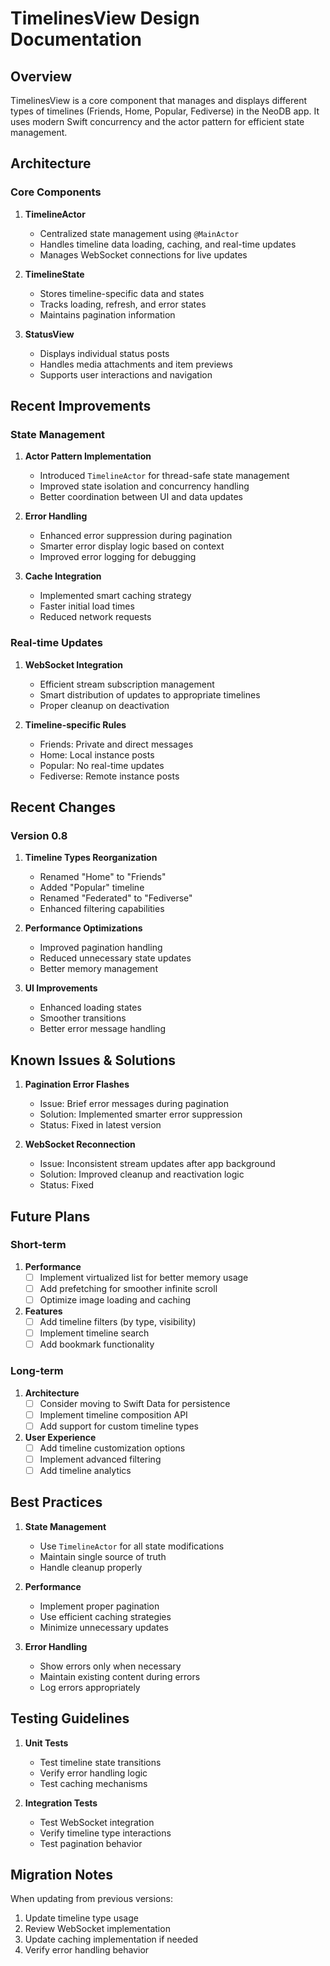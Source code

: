 # TimelinesView Design Documentation

## Overview
TimelinesView is a core component that manages and displays different types of timelines (Friends, Home, Popular, Fediverse) in the NeoDB app. It uses modern Swift concurrency and the actor pattern for efficient state management.

## Architecture

### Core Components
1. **TimelineActor**
   - Centralized state management using `@MainActor`
   - Handles timeline data loading, caching, and real-time updates
   - Manages WebSocket connections for live updates

2. **TimelineState**
   - Stores timeline-specific data and states
   - Tracks loading, refresh, and error states
   - Maintains pagination information

3. **StatusView**
   - Displays individual status posts
   - Handles media attachments and item previews
   - Supports user interactions and navigation

## Recent Improvements

### State Management
1. **Actor Pattern Implementation**
   - Introduced `TimelineActor` for thread-safe state management
   - Improved state isolation and concurrency handling
   - Better coordination between UI and data updates

2. **Error Handling**
   - Enhanced error suppression during pagination
   - Smarter error display logic based on context
   - Improved error logging for debugging

3. **Cache Integration**
   - Implemented smart caching strategy
   - Faster initial load times
   - Reduced network requests

### Real-time Updates
1. **WebSocket Integration**
   - Efficient stream subscription management
   - Smart distribution of updates to appropriate timelines
   - Proper cleanup on deactivation

2. **Timeline-specific Rules**
   - Friends: Private and direct messages
   - Home: Local instance posts
   - Popular: No real-time updates
   - Fediverse: Remote instance posts

## Recent Changes

### Version 0.8
1. **Timeline Types Reorganization**
   - Renamed "Home" to "Friends"
   - Added "Popular" timeline
   - Renamed "Federated" to "Fediverse"
   - Enhanced filtering capabilities

2. **Performance Optimizations**
   - Improved pagination handling
   - Reduced unnecessary state updates
   - Better memory management

3. **UI Improvements**
   - Enhanced loading states
   - Smoother transitions
   - Better error message handling

## Known Issues & Solutions

1. **Pagination Error Flashes**
   - Issue: Brief error messages during pagination
   - Solution: Implemented smarter error suppression
   - Status: Fixed in latest version

2. **WebSocket Reconnection**
   - Issue: Inconsistent stream updates after app background
   - Solution: Improved cleanup and reactivation logic
   - Status: Fixed

## Future Plans

### Short-term
1. **Performance**
   - [ ] Implement virtualized list for better memory usage
   - [ ] Add prefetching for smoother infinite scroll
   - [ ] Optimize image loading and caching

2. **Features**
   - [ ] Add timeline filters (by type, visibility)
   - [ ] Implement timeline search
   - [ ] Add bookmark functionality

### Long-term
1. **Architecture**
   - [ ] Consider moving to Swift Data for persistence
   - [ ] Implement timeline composition API
   - [ ] Add support for custom timeline types

2. **User Experience**
   - [ ] Add timeline customization options
   - [ ] Implement advanced filtering
   - [ ] Add timeline analytics

## Best Practices

1. **State Management**
   - Use `TimelineActor` for all state modifications
   - Maintain single source of truth
   - Handle cleanup properly

2. **Performance**
   - Implement proper pagination
   - Use efficient caching strategies
   - Minimize unnecessary updates

3. **Error Handling**
   - Show errors only when necessary
   - Maintain existing content during errors
   - Log errors appropriately

## Testing Guidelines

1. **Unit Tests**
   - Test timeline state transitions
   - Verify error handling logic
   - Test caching mechanisms

2. **Integration Tests**
   - Test WebSocket integration
   - Verify timeline type interactions
   - Test pagination behavior

## Migration Notes

When updating from previous versions:
1. Update timeline type usage
2. Review WebSocket implementation
3. Update caching implementation if needed
4. Verify error handling behavior
